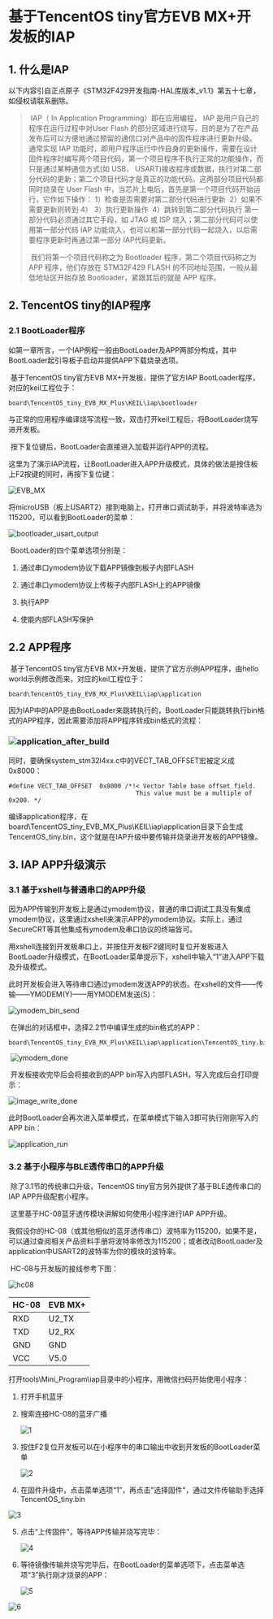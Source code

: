 # 基于TencentOS tiny官方EVB MX+开发板的IAP

## 1. 什么是IAP

以下内容引自正点原子《STM32F429开发指南-HAL库版本_v1.1》第五十七章，如侵权请联系删除。

> ​		IAP（ In Application Programming）即在应用编程， IAP 是用户自己的程序在运行过程中对User Flash 的部分区域进行烧写，目的是为了在产品发布后可以方便地通过预留的通信口对产品中的固件程序进行更新升级。 通常实现 IAP 功能时，即用户程序运行中作自身的更新操作，需要在设计固件程序时编写两个项目代码，第一个项目程序不执行正常的功能操作，而只是通过某种通信方式(如 USB、 USART)接收程序或数据，执行对第二部分代码的更新；第二个项目代码才是真正的功能代码。这两部分项目代码都同时烧录在 User Flash 中，当芯片上电后，首先是第一个项目代码开始运行，它作如下操作：
> ​		1）检查是否需要对第二部分代码进行更新
> ​		2）如果不需要更新则转到 4）
> ​		3）执行更新操作
> ​		4）跳转到第二部分代码执行
> ​		第一部分代码必须通过其它手段，如 JTAG 或 ISP 烧入；第二部分代码可以使用第一部分代码 IAP 功能烧入，也可以和第一部分代码一起烧入，以后需要程序更新时再通过第一部分 IAP代码更新。
>
> ​		我们将第一个项目代码称之为 Bootloader 程序，第二个项目代码称之为 APP 程序，他们存放在 STM32F429 FLASH 的不同地址范围，一般从最低地址区开始存放 Bootloader，紧跟其后的就是 APP 程序。



## 2. TencentOS tiny的IAP程序

### 2.1 BootLoader程序

​		如第一章所言，一个IAP例程一般由BootLoader及APP两部分构成，其中BootLoader起引导板子启动并提供APP下载烧录选项。

​		基于TencentOS tiny官方EVB MX+开发板，提供了官方IAP BootLoader程序，对应的keil工程位于：

```
board\TencentOS_tiny_EVB_MX_Plus\KEIL\iap\bootloader
```

​		与正常的应用程序编译烧写流程一致，双击打开keil工程后，将BootLoader烧写进开发板。

​		按下复位键后，BootLoader会直接进入加载并运行APP的流程。

​		这里为了演示IAP流程，让BootLoader进入APP升级模式，具体的做法是按住板上F2按键的同时，再按下复位键：

![EVB_MX](image/IAP/EVB_MX.png)



​		将microUSB（板上USART2）接到电脑上，打开串口调试助手，并将波特率选为115200，可以看到BootLoader的菜单：

![bootloader_usart_output](image/IAP/bootloader_usart_output.png)

​		BootLoader的四个菜单选项分别是：

1. 通过串口ymodem协议下载APP镜像到板子内部FLASH

2. 通过串口ymodem协议上传板子内部FLASH上的APP镜像
3. 执行APP
4. 使能内部FLASH写保护

## 2.2 APP程序

​		基于TencentOS tiny官方EVB MX+开发板，提供了官方示例APP程序，由hello world示例修改而来，对应的keil工程位于：

```
board\TencentOS_tiny_EVB_MX_Plus\KEIL\iap\application
```

​		因为IAP中的APP是由BootLoader来跳转执行的，BootLoader只能跳转执行bin格式的APP程序，因此需要添加将APP程序转成bin格式的流程：

### ![application_after_build](image/IAP/application_after_build.png)

​		同时，要确保system_stm32l4xx.c中的VECT_TAB_OFFSET宏被定义成0x8000：

```
#define VECT_TAB_OFFSET  0x8000 /*!< Vector Table base offset field.
                                   This value must be a multiple of 0x200. */
```

​		编译application程序，在board\TencentOS_tiny_EVB_MX_Plus\KEIL\iap\application目录下会生成TencentOS_tiny.bin，这个就是在IAP升级中要传输并烧录进开发板的APP镜像。

## 3. IAP APP升级演示

### 3.1 基于xshell与普通串口的APP升级

​		因为APP传输到开发板上是通过ymodem协议，普通的串口调试工具没有集成ymodem协议，这里通过xshell来演示APP的ymodem协议。实际上，通过SecureCRT等其他集成有ymodem及串口协议的终端皆可。

​		用xshell连接到开发板串口上，并按住开发板F2键同时复位开发板进入BootLoader升级模式，在BootLoader菜单提示下，xshell中输入“1”进入APP下载及升级模式。

​		此时开发板会进入等待串口通过ymodem发送APP的状态。在xshell的文件——传输——YMODEM(Y)——用YMODEM发送(S)：

![ymodem_bin_send](image/IAP/ymodem_bin_send.png)

​		在弹出的对话框中，选择2.2节中编译生成的bin格式的APP：

```
board\TencentOS_tiny_EVB_MX_Plus\KEIL\iap\application\TencentOS_tiny.bin
```

​		![ymodem_done](image/IAP/ymodem_done.png)

​		开发板接收完毕后会将接收到的APP bin写入内部FLASH，写入完成后会打印提示：

![image_write_done](image/IAP/image_write_done.png)

​		此时BootLoader会再次进入菜单模式，在菜单模式下输入3即可执行刚刚写入的APP bin：

![application_run](image/IAP/application_run.png)

### 3.2 基于小程序与BLE透传串口的APP升级

​		除了3.1节的传统串口升级，TencentOS tiny官方另外提供了基于BLE透传串口的IAP APP升级配套小程序。

​		这里基于HC-08蓝牙透传模块讲解如何使用小程序进行IAP APP升级。

​		我假设你的HC-08（或其他相似的蓝牙透传串口）波特率为115200，如果不是，可以通过查阅相关产品资料手册将波特率修改为115200；或者改动BootLoader及application中USART2的波特率为你的模块的波特率。

​		HC-08与开发板的接线参考下图：

![hc08](image/IAP/hc08.jpg)

| HC-08 | EVB MX+ |
| ----- | ------- |
| RXD   | U2_TX   |
| TXD   | U2_RX   |
| GND   | GND     |
| VCC   | V5.0    |

​		打开tools\Mini_Program\iap目录中的小程序，用微信扫码开始使用小程序：

1. 打开手机蓝牙

2. 搜索连接HC-08的蓝牙广播

   ![1](image/IAP/mini_program/1.jpg)

3. 按住F2复位开发板可以在小程序中的串口输出中收到开发板的BootLoader菜单

   ![2](image/IAP/mini_program/2.jpg)

4. 在固件升级中，点击菜单选项“1”，再点击"选择固件"，通过文件传输助手选择TencentOS_tiny.bin

![3](image/IAP/mini_program/3.jpg)

5. 点击“上传固件”，等待APP传输并烧写完毕：

   ![4](image/IAP/mini_program/4.jpg)

6. 等待镜像传输并烧写完毕后，在BootLoader的菜单选项下，点击菜单选项“3”执行刚才烧录的APP：

   ![5](image/IAP/mini_program/5.jpg)



![6](image/IAP/mini_program/6.jpg)